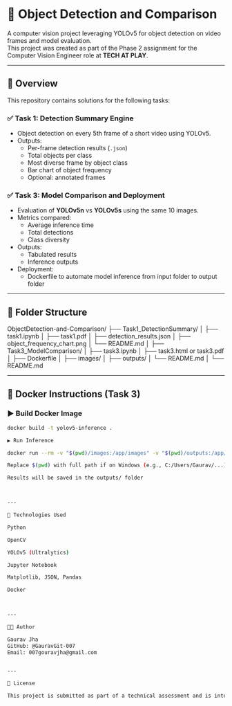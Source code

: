 # 🧠 Object Detection and Comparison

A computer vision project leveraging YOLOv5 for object detection on video frames and model evaluation.  
This project was created as part of the Phase 2 assignment for the Computer Vision Engineer role at **TECH AT PLAY**.

---

## 📌 Overview

This repository contains solutions for the following tasks:

### ✅ Task 1: Detection Summary Engine
- Object detection on every 5th frame of a short video using YOLOv5.
- Outputs:
  - Per-frame detection results (`.json`)
  - Total objects per class
  - Most diverse frame by object class
  - Bar chart of object frequency
  - Optional: annotated frames

### ✅ Task 3: Model Comparison and Deployment
- Evaluation of **YOLOv5n** vs **YOLOv5s** using the same 10 images.
- Metrics compared:
  - Average inference time
  - Total detections
  - Class diversity
- Outputs:
  - Tabulated results
  - Inference outputs
- Deployment:
  - Dockerfile to automate model inference from input folder to output folder

---

## 📁 Folder Structure

ObjectDetection-and-Comparison/ ├── Task1_DetectionSummary/ │   ├── task1.ipynb │   ├── task1.pdf │   ├── detection_results.json │   ├── object_frequency_chart.png │   └── README.md │ ├── Task3_ModelComparison/ │   ├── task3.ipynb │   ├── task3.html or task3.pdf │   ├── Dockerfile │   ├── images/ │   ├── outputs/ │   └── README.md │ └── README.md

---

## 🐳 Docker Instructions (Task 3)

### ▶️ Build Docker Image
```bash
docker build -t yolov5-inference .

▶️ Run Inference

docker run --rm -v "$(pwd)/images:/app/images" -v "$(pwd)/outputs:/app/outputs" yolov5-inference

Replace $(pwd) with full path if on Windows (e.g., C:/Users/Gaurav/...)

Results will be saved in the outputs/ folder



---

🔧 Technologies Used

Python

OpenCV

YOLOv5 (Ultralytics)

Jupyter Notebook

Matplotlib, JSON, Pandas

Docker



---

🧑‍💼 Author

Gaurav Jha
GitHub: @GauravGit-007
Email: 007gouravjha@gmail.com


---

📎 License

This project is submitted as part of a technical assessment and is intended for educational review only.

